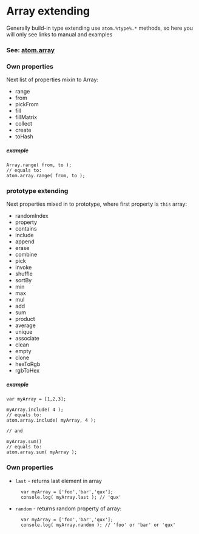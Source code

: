 Array extending
===============

Generally build-in type extending use `atom.%type%.*` methods, so here you will only see links to manual and examples

### See: [atom.array](https://github.com/theshock/atomjs/blob/master/Docs/En/Types/Math.md)

### Own properties

Next list of properties mixin to Array:

* range
* from
* pickFrom
* fill
* fillMatrix
* collect
* create
* toHash

##### example

	Array.range( from, to );
	// equals to:
	atom.array.range( from, to );
	
### prototype extending

Next properties mixed in to prototype, where first property is `this` array:

* randomIndex
* property
* contains
* include
* append
* erase
* combine
* pick
* invoke
* shuffle
* sortBy
* min
* max
* mul
* add
* sum
* product
* average
* unique
* associate
* clean
* empty
* clone
* hexToRgb
* rgbToHex

##### example
	var myArray = [1,2,3];

	myArray.include( 4 );
	// equals to:
	atom.array.include( myArray, 4 );
	
	// and
	
	myArray.sum()
	// equals to:
	atom.array.sum( myArray );
	
### Own properties

* `last` - returns last element in array

		var myArray = ['foo','bar','qux'];
		console.log( myArray.last ); // 'qux'

* `random` - returns random property of array:

		var myArray = ['foo','bar','qux'];
		console.log( myArray.random ); // 'foo' or 'bar' or 'qux'


